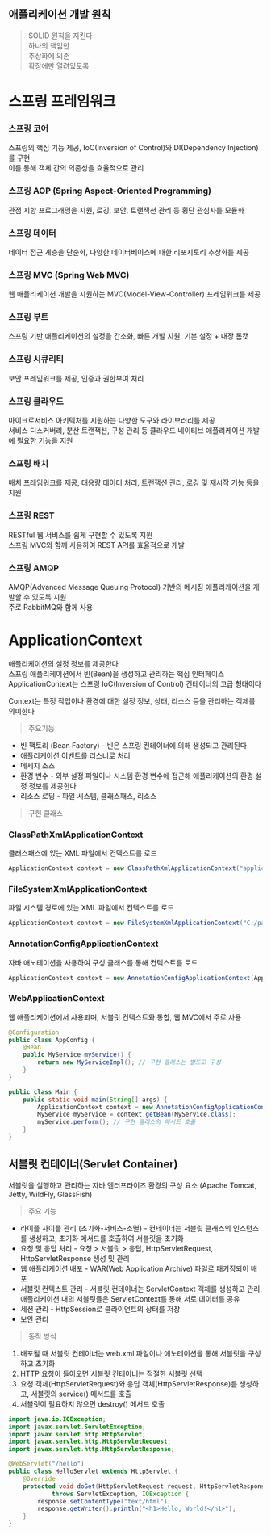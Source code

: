 ## 애플리케이션 개발 원칙
> SOLID 원칙을 지킨다<br>
하나의 책임만<br>
추상화에 의존<br>
확장에만 열려있도록<br>

# 스프링 프레임워크

### 스프링 코어
스프링의 핵심 기능 제공, IoC(Inversion of Control)와 DI(Dependency Injection)를 구현<br>
이를 통해 객체 간의 의존성을 효율적으로 관리

### 스프링 AOP (Spring Aspect-Oriented Programming)
관점 지향 프로그래밍을 지원, 로깅, 보안, 트랜잭션 관리 등 횡단 관심사를 모듈화

###  스프링 데이터
데이터 접근 계층을 단순화, 다양한 데이터베이스에 대한 리포지토리 추상화를 제공

### 스프링 MVC (Spring Web MVC)
웹 애플리케이션 개발을 지원하는 MVC(Model-View-Controller) 프레임워크를 제공

### 스프링 부트
스프링 기반 애플리케이션의 설정을 간소화, 빠른 개발 지원, 기본 설정 + 내장 톰캣

### 스프링 시큐리티
보안 프레임워크를 제공, 인증과 권한부여 처리

### 스프링 클라우드
마이크로서비스 아키텍처를 지원하는 다양한 도구와 라이브러리를 제공<br>
서비스 디스커버리, 분산 트랜잭션, 구성 관리 등 클라우드 네이티브 애플리케이션 개발에 필요한 기능을 지원

### 스프링 배치
배치 프레임워크를 제공, 대용량 데이터 처리, 트랜잭션 관리, 로깅 및 재시작 기능 등을 지원

### 스프링 REST
RESTful 웹 서비스를 쉽게 구현할 수 있도록 지원<br>
스프링 MVC와 함께 사용하여 REST API를 효율적으로 개발

### 스프링 AMQP
AMQP(Advanced Message Queuing Protocol) 기반의 메시징 애플리케이션을 개발할 수 있도록 지원<br>
주로 RabbitMQ와 함께 사용

# ApplicationContext
애플리케이션의 설정 정보를 제공한다<br>
스프링 애플리케이션에서 빈(Bean)을 생성하고 관리하는 핵심 인터페이스<br>
ApplicationContext는 스프링 IoC(Inversion of Control) 컨테이너의 고급 형태이다

Context는 특정 작업이나 환경에 대한 설정 정보, 상태, 리소스 등을 관리하는 객체를 의미한다

> 주요기능

- 빈 팩토리 (Bean Factory) - 
빈은 스프링 컨테이너에 의해 생성되고 관리된다
- 애플리케이션 이벤트를 리스너로 처리
- 메세지 소스
- 환경 변수 - 
외부 설정 파일이나 시스템 환경 변수에 접근해 애플리케이션의 환경 설정 정보를 제공한다
- 리소스 로딩  - 파일 시스템, 클래스패스, 리소스

> 구현 클래스

### ClassPathXmlApplicationContext
클래스패스에 있는 XML 파일에서 컨텍스트를 로드
```java
ApplicationContext context = new ClassPathXmlApplicationContext("applicationContext.xml");
```
### FileSystemXmlApplicationContext
파일 시스템 경로에 있는 XML 파일에서 컨텍스트를 로드
```java
ApplicationContext context = new FileSystemXmlApplicationContext("C:/path/to/applicationContext.xml");
```
### AnnotationConfigApplicationContext
자바 애노테이션을 사용하여 구성 클래스를 통해 컨텍스트를 로드
```java
ApplicationContext context = new AnnotationConfigApplicationContext(AppConfig.class);
```
### WebApplicationContext
웹 애플리케이션에서 사용되며, 서블릿 컨텍스트와 통합, 웹 MVC에서 주로 사용
```java
@Configuration
public class AppConfig {
    @Bean
    public MyService myService() {
        return new MyServiceImpl(); // 구현 클래스는 별도고 구성
    }
}
```
```java
public class Main {
    public static void main(String[] args) {
        ApplicationContext context = new AnnotationConfigApplicationContext(AppConfig.class);
        MyService myService = context.getBean(MyService.class);
        myService.perform(); // 구현 클래스의 메서드 호출
    }
}

```

## 서블릿 컨테이너(Servlet Container)
서블릿을 실행하고 관리하는 자바 엔터프라이즈 환경의 구성 요소 (Apache Tomcat, Jetty, WildFly, GlassFish)
>주요 기능
> 
- 라이플 사이플 관리 (초기화-서비스-소멸) -
컨테이너는 서블릿 클래스의 인스턴스를 생성하고, 초기화 메서드를 호출하여 서블릿을 초기화
- 요청 및 응답 처리 - 요청 > 서블릿 > 응답, HttpServletRequest, HttpServletResponse 생성 및 관리
- 웹 애플리케이션 배포 - WAR(Web Application Archive) 파일로 패키징되어 배포
- 서블릿 컨텍스트 관리 - 서블릿 컨테이너는 ServletContext 객체를 생성하고 관리, 애플리케이션 내의 서블릿들은 ServletContext를 통해 서로 데이터를 공유
- 세션 관리 - HttpSession로 클라이언트의 상태를 저장
- 보안 관리
> 동작 방식

1. 배포될 때 서블릿 컨테이너는 web.xml 파일이나 애노테이션을 통해 서블릿을 구성하고 초기화<br>
2. HTTP 요청이 들어오면 서블릿 컨테이너는 적절한 서블릿 선택<br>
3. 요청 객체(HttpServletRequest)와 응답 객체(HttpServletResponse)를 생성하고, 서블릿의 service() 메서드를 호출<br>
4. 서블릿이 필요하지 않으면 destroy() 메서드 호출

```java
import java.io.IOException;
import javax.servlet.ServletException;
import javax.servlet.http.HttpServlet;
import javax.servlet.http.HttpServletRequest;
import javax.servlet.http.HttpServletResponse;

@WebServlet("/hello")
public class HelloServlet extends HttpServlet {
    @Override
    protected void doGet(HttpServletRequest request, HttpServletResponse response)
            throws ServletException, IOException {
        response.setContentType("text/html");
        response.getWriter().println("<h1>Hello, World!</h1>");
    }
}
```
